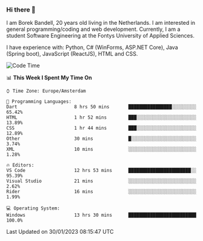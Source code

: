 ### Hi there 👋

I am Borek Bandell, 20 years old living in the Netherlands. I am interested in general programming/coding and web development. Currently, I am a student Software Engineering at the Fontys University of Applied Sciences.

I have experience with: Python, C# (WinForms, ASP.NET Core), Java (Spring boot), JavaScript (ReactJS), HTML and CSS.

<!--START_SECTION:waka-->
![Code Time](http://img.shields.io/badge/Code%20Time-362%20hrs%2044%20mins-blue)

📊 **This Week I Spent My Time On** 

```text
⌚︎ Time Zone: Europe/Amsterdam

💬 Programming Languages: 
Dart                     8 hrs 50 mins       ████████████████░░░░░░░░░   65.42% 
HTML                     1 hr 52 mins        ███░░░░░░░░░░░░░░░░░░░░░░   13.89% 
CSS                      1 hr 44 mins        ███░░░░░░░░░░░░░░░░░░░░░░   12.89% 
Other                    30 mins             █░░░░░░░░░░░░░░░░░░░░░░░░   3.74% 
XML                      10 mins             ░░░░░░░░░░░░░░░░░░░░░░░░░   1.28%

🔥 Editors: 
VS Code                  12 hrs 53 mins      ███████████████████████░░   95.39% 
Visual Studio            21 mins             ░░░░░░░░░░░░░░░░░░░░░░░░░   2.62% 
Rider                    16 mins             ░░░░░░░░░░░░░░░░░░░░░░░░░   1.99%

💻 Operating System: 
Windows                  13 hrs 30 mins      █████████████████████████   100.0%

```


 Last Updated on 30/01/2023 08:15:47 UTC
<!--END_SECTION:waka-->

<!--**tcBorek2002/tcBorek2002** is a ✨ _special_ ✨ repository because its `README.md` (this file) appears on your GitHub profile.

Here are some ideas to get you started:

- 🔭 I’m currently working on ...
- 🌱 I’m currently learning ...
- 👯 I’m looking to collaborate on ...
- 🤔 I’m looking for help with ...
- 💬 Ask me about ...
- 📫 How to reach me: ...
- 😄 Pronouns: ...
- ⚡ Fun fact: ...
-->
